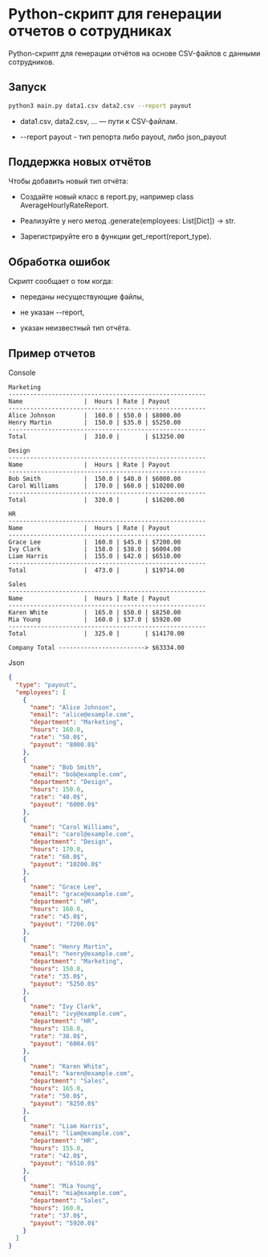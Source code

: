 # Python-скрипт для генерации отчетов о сотрудниках

Python-скрипт для генерации отчётов на основе CSV-файлов с данными сотрудников.

## Запуск 

```bash
python3 main.py data1.csv data2.csv --report payout
```

* data1.csv, data2.csv, ... — пути к CSV-файлам.

* --report payout - тип репорта либо payout, либо json_payout

## Поддержка новых отчётов

Чтобы добавить новый тип отчёта:

* Создайте новый класс в report.py, например class AverageHourlyRateReport.

* Реализуйте у него метод .generate(employees: List[Dict]) -> str.

* Зарегистрируйте его в функции get_report(report_type).

## Обработка ошибок

Скрипт сообщает о том когда:

* переданы несуществующие файлы,

* не указан --report,

* указан неизвестный тип отчёта.

## Пример отчетов

Console


```plaintext 
Marketing
-------------------------------------------------------
Name                 |  Hours | Rate | Payout
-------------------------------------------------------
Alice Johnson        |  160.0 | $50.0 | $8000.00
Henry Martin         |  150.0 | $35.0 | $5250.00
-------------------------------------------------------
Total                |  310.0 |       | $13250.00

Design
-------------------------------------------------------
Name                 |  Hours | Rate | Payout
-------------------------------------------------------
Bob Smith            |  150.0 | $40.0 | $6000.00
Carol Williams       |  170.0 | $60.0 | $10200.00
-------------------------------------------------------
Total                |  320.0 |       | $16200.00

HR
-------------------------------------------------------
Name                 |  Hours | Rate | Payout
-------------------------------------------------------
Grace Lee            |  160.0 | $45.0 | $7200.00
Ivy Clark            |  158.0 | $38.0 | $6004.00
Liam Harris          |  155.0 | $42.0 | $6510.00
-------------------------------------------------------
Total                |  473.0 |       | $19714.00

Sales
-------------------------------------------------------
Name                 |  Hours | Rate | Payout
-------------------------------------------------------
Karen White          |  165.0 | $50.0 | $8250.00
Mia Young            |  160.0 | $37.0 | $5920.00
-------------------------------------------------------
Total                |  325.0 |       | $14170.00

Company Total ------------------------> $63334.00
```

Json
```json
{
  "type": "payout",
  "employees": [
    {
      "name": "Alice Johnson",
      "email": "alice@example.com",
      "department": "Marketing",
      "hours": 160.0,
      "rate": "50.0$",
      "payout": "8000.0$"
    },
    {
      "name": "Bob Smith",
      "email": "bob@example.com",
      "department": "Design",
      "hours": 150.0,
      "rate": "40.0$",
      "payout": "6000.0$"
    },
    {
      "name": "Carol Williams",
      "email": "carol@example.com",
      "department": "Design",
      "hours": 170.0,
      "rate": "60.0$",
      "payout": "10200.0$"
    },
    {
      "name": "Grace Lee",
      "email": "grace@example.com",
      "department": "HR",
      "hours": 160.0,
      "rate": "45.0$",
      "payout": "7200.0$"
    },
    {
      "name": "Henry Martin",
      "email": "henry@example.com",
      "department": "Marketing",
      "hours": 150.0,
      "rate": "35.0$",
      "payout": "5250.0$"
    },
    {
      "name": "Ivy Clark",
      "email": "ivy@example.com",
      "department": "HR",
      "hours": 158.0,
      "rate": "38.0$",
      "payout": "6004.0$"
    },
    {
      "name": "Karen White",
      "email": "karen@example.com",
      "department": "Sales",
      "hours": 165.0,
      "rate": "50.0$",
      "payout": "8250.0$"
    },
    {
      "name": "Liam Harris",
      "email": "liam@example.com",
      "department": "HR",
      "hours": 155.0,
      "rate": "42.0$",
      "payout": "6510.0$"
    },
    {
      "name": "Mia Young",
      "email": "mia@example.com",
      "department": "Sales",
      "hours": 160.0,
      "rate": "37.0$",
      "payout": "5920.0$"
    }
  ]
}
```


